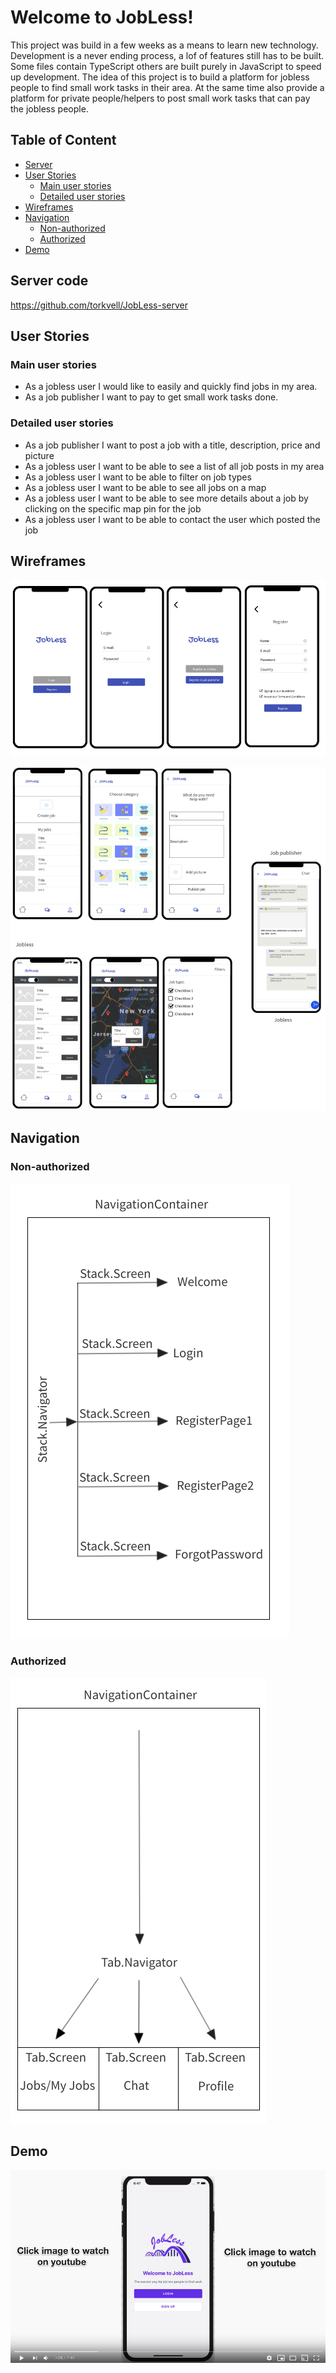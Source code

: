 # Welcome to JobLess!

This project was build in a few weeks as a means to learn new technology. Development is a never ending process, a lof of features still has to be built. Some files contain TypeScript others are built purely in JavaScript to speed up development. The idea of this project is to build a platform for jobless people to find small work tasks in their area. At the same time also provide a platform for private people/helpers to post small work tasks that can pay the jobless people.

## Table of Content

* [Server](#server-code)
* [User Stories](#user-stories)
  * [Main user stories](#user-stories)
  * [Detailed user stories](#detailed-user-stories)
* [Wireframes](#wireframes)
* [Navigation](#navigation)
  * [Non-authorized](#non-authorized)
  * [Authorized](#authorized)
* [Demo](#demo)

## Server code

https://github.com/torkvell/JobLess-server

## User Stories

### Main user stories

- As a jobless user I would like to easily and quickly find jobs in my area.
- As a job publisher I want to pay to get small work tasks done.

### Detailed user stories

- As a job publisher I want to post a job with a title, description, price and picture
- As a jobless user I want to be able to see a list of all job posts in my area
- As a jobless user I want to be able to filter on job types
- As a jobless user I want to be able to see all jobs on a map
- As a jobless user I want to be able to see more details about a job by clicking on the specific map pin for the job
- As a jobless user I want to be able to contact the user which posted the job

## Wireframes
![wireframe-login-signup](https://github.com/torkvell/JobLess-client/blob/master/src/assets/jobless-login-signup-wireframe.png) 

![wireframe-job-board](https://github.com/torkvell/JobLess-client/blob/master/src/assets/job-board-wireframe.png) 

## Navigation

### Non-authorized

![navigation-loggedOut](https://github.com/torkvell/JobLess-client/blob/master/src/assets/navigation-loggedOut.png) 

### Authorized

![navigation-signedOut](https://github.com/torkvell/JobLess-client/blob/master/src/assets/navigation-loggedIn.png) 

## Demo

[![Youtube video demo for JobLess](https://github.com/torkvell/JobLess-client/blob/master/src/assets/youtube-image-jobless.png)](https://youtu.be/7OBgyEOioFo)
